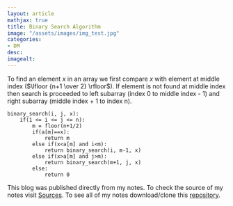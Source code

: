 ```yaml
---
layout: article
mathjax: true
title: Binary Search Algorithm
image: "/assets/images/img_test.jpg"
categories:
- DM
desc:   
imagealt: 
---
```


To find an element $x$ in an array we first compare $x$ with element at middle index ($\lfloor {n+1 \over 2} \rfloor$). If element is not found at middle index then search is proceeded to left subarray (index 0 to middle index - 1) and right subarray (middle index + 1 to index n).


































































































































































































































































































































































```
binary_search(i, j, x):
	if(1 <= i <= j <= n):
		m = floor(n+1/2)
		if(a[m]==x):
			return m
		else if(x<a[m] and i<m):
			return binary_search(i, m-1, x)
		else if(x>a[m] and j>m):
			return binary_search(m+1, j, x)
		else:
			return 0
```



This blog was published directly from my notes.
To check the source of my notes visit [Sources](sources.html).
To see all of my notes download/clone this [repository](https://github.com/bovem/CS).